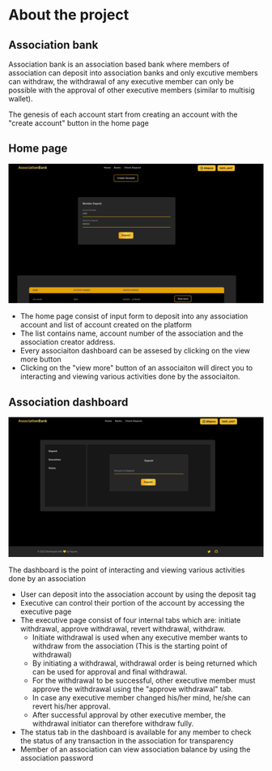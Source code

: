 
# About the project 

## Association bank
Association bank is an association based bank where members of association can deposit into association banks and only excutive members can withdraw, the withdrawal of any executive member can  only be possible with the approval of other executive members (similar to multisig wallet).

The genesis of each account start from creating an account with the "create account" button in the home page

## Home page
![Alt text](image.png)

* The home page consist of input form to deposit into any association account and list of account created on the platform
* The list contains name, account number of the association and the association creator address.
* Every associaiton dashboard can be assesed by clicking on the view more button
* Clicking on the "view more" button of an associaiton will direct you to interacting and viewing various activities done by the associaiton.

## Association dashboard
![Alt text](image-1.png)

The dashboard is the point of interacting and viewing various activities done by an association

* User can deposit into the association account by using the deposit tag
* Executive can control their portion of the account by accessing the executive page
* The executive page consist of four internal tabs which are: initiate withdrawal, approve withdrawal, revert withdrawal, withdraw.
    - Initiate withdrawal is used when any executive member wants to withdraw from the association (This is the starting point of withdrawal)
    - By initiating a withdrawal, withdrawal order is being returned which can be used for approval and final withdrawal.
    - For the withdrawal to be successful, other executive member must approve the withdrawal using the "approve withdrawal" tab.
    - In case any executive member changed his/her mind, he/she can revert his/her approval.
    - After successful approval by other executive member, the withdrawal initiator can therefore withdraw fully.
* The status tab in the dashboard is available for any member to check the status of any transaction in the association for transparency
* Member of an association can view association balance by using the association password
